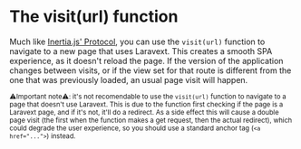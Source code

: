 # The visit(url) function

Much like [Inertia.js' Protocol](https://inertiajs.com/the-protocol), you can use the `visit(url)` function to navigate to a new page that uses Laravext. This creates a smooth SPA experience, as it doesn't reload the page. If the version of the application changes between visits, or if the view set for that route is different from the one that was previously loaded, an usual page visit will happen.

<sup>⚠️Important note⚠️: it's not recomendable to use the `visit(url)` function to navigate to a page that doesn't use Laravext. This is due to the function first checking if the page is a Laravext page, and if it's not, it'll do a redirect. As a side effect this will cause a double page visit (the first when the function makes a get request, then the actual redirect), which could degrade the user experience, so you should use a standard anchor tag (`<a href="...">`) instead.</sub>